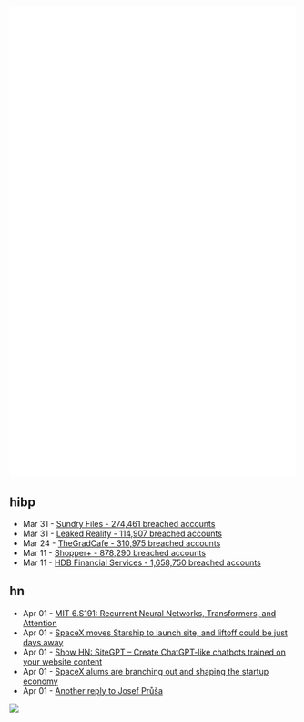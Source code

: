![Metrics](https://raw.githubusercontent.com/phixion/phixion/master/metrics.svg)

## hibp

<!--
for https://github.com/phixion/phixion/blob/main/.github/workflows/feeds.yml
-->
<!--START_SECTION:haveibeenpwnd-->
- Mar 31 - [Sundry Files - 274,461 breached accounts](https://haveibeenpwned.com/PwnedWebsites#SundryFiles)
- Mar 31 - [Leaked Reality - 114,907 breached accounts](https://haveibeenpwned.com/PwnedWebsites#LeakedReality)
- Mar 24 - [TheGradCafe - 310,975 breached accounts](https://haveibeenpwned.com/PwnedWebsites#TheGradCafe)
- Mar 11 - [Shopper+ - 878,290 breached accounts](https://haveibeenpwned.com/PwnedWebsites#ShopperPlus)
- Mar 11 - [HDB Financial Services - 1,658,750 breached accounts](https://haveibeenpwned.com/PwnedWebsites#HDBFinancialServices)
<!--END_SECTION:haveibeenpwnd-->

## hn

<!--
for https://github.com/phixion/phixion/blob/main/.github/workflows/feeds.yml
-->
<!--START_SECTION:hn-->
- Apr 01 - [MIT 6.S191: Recurrent Neural Networks, Transformers, and Attention](https://www.youtube.com/watch?v=ySEx_Bqxvvo)
- Apr 01 - [SpaceX moves Starship to launch site, and liftoff could be just days away](https://arstechnica.com/science/2023/04/spacex-moves-starship-to-launch-site-and-liftoff-could-be-just-days-away/)
- Apr 01 - [Show HN: SiteGPT – Create ChatGPT-like chatbots trained on your website content](https://sitegpt.ai)
- Apr 01 - [SpaceX alums are branching out and shaping the startup economy](https://interactive.satellitetoday.com/via/april-2023/how-spacex-alums-are-branching-out-and-shaping-the-startup-economy/)
- Apr 01 - [Another reply to Josef Průša](https://www.haerdin.se/blog/2023/04/01/another-reply-to-josef-prusa/)
<!--END_SECTION:hn-->

<!--
for https://yhype.me
-->
![](https://hit.yhype.me/github/profile?user_id=13013670)
